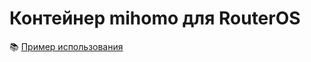 # Контейнер mihomo для RouterOS

📚 [Пример использования](https://github.com/vanes32/mihomo/wiki/mihomo)